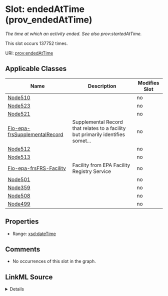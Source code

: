 

# Slot: endedAtTime (prov_endedAtTime)


_The time at which an activity ended. See also prov:startedAtTime._






This slot occurs 137752 times.


URI: [prov:endedAtTime](http://www.w3.org/ns/prov#endedAtTime)



<!-- no inheritance hierarchy -->





## Applicable Classes

| Name | Description | Modifies Slot |
| --- | --- | --- |
| [Node510](../classes/Node510.md) |  |  no  |
| [Node523](../classes/Node523.md) |  |  no  |
| [Node521](../classes/Node521.md) |  |  no  |
| [Fio-epa-frsSupplementalRecord](../classes/Fio-epa-frsSupplementalRecord.md) | Supplemental Record that relates to a facility but primarily identifies somet... |  no  |
| [Node512](../classes/Node512.md) |  |  no  |
| [Node513](../classes/Node513.md) |  |  no  |
| [Fio-epa-frsFRS-Facility](../classes/Fio-epa-frsFRS-Facility.md) | Facility from EPA Facility Registry Service |  no  |
| [Node501](../classes/Node501.md) |  |  no  |
| [Node359](../classes/Node359.md) |  |  no  |
| [Node508](../classes/Node508.md) |  |  no  |
| [Node499](../classes/Node499.md) |  |  no  |







## Properties

* Range: [xsd:dateTime](http://www.w3.org/2001/XMLSchema#dateTime)





## Comments

* No occurrences of this slot in the graph.



## LinkML Source

<details>

```yaml
name: prov_endedAtTime
description: The time at which an activity ended. See also prov:startedAtTime.
title: endedAtTime
comments:
- No occurrences of this slot in the graph.
from_schema: okns:prov
source: http://www.w3.org/ns/prov-o#
domain: prov_Activity
slot_uri: prov:endedAtTime
domain_of:
- __node359
- __node499
- __node501
- __node508
- __node510
- __node512
- __node513
- __node521
- __node523
- fio-epa-frs_FRS-Facility
- fio-epa-frs_SupplementalRecord
range: datetime

```
</details>